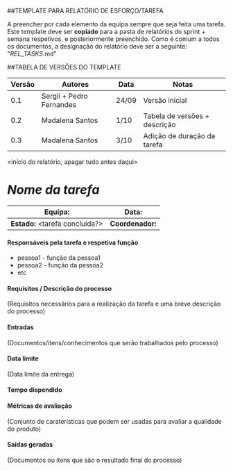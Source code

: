 ##TEMPLATE PARA RELATÓRIO DE ESFORÇO/TAREFA

A preencher por cada elemento da equipa sempre que seja feita uma tarefa.
Este template deve ser **copiado** para a pasta de relatórios do sprint + semana respetivos, e posteriormente preenchido.
Como é comum a todos os documentos, a designação do relatório deve ser a seguinte: "<EQUIPA>_REL_TASKS_<NomeDaTarefa>.md"


##TABELA DE VERSÕES DO TEMPLATE

| Versão | Autores | Data | Notas |
| --- | --- | --- | --- |
| 0.1 | Sergii + Pedro Fernandes | 24/09 | Versão inicial |
| 0.2 | Madalena Santos | 1/10 | Tabela de versões + descrição |
|0.3|Madalena Santos|3/10|Adição de duração da tarefa|


<início do relatório, apagar tudo antes daqui>
# **_Nome da tarefa_**

| **Equipa:** | **Data:** | 
| ------ | ------ | 
| **Estado:** <tarefa concluída?> |  **Coordenador:** |

#### **Responsáveis pela tarefa e respetiva função**
  * pessoa1 - função da pessoa1
  * pessoa2 - função da pessoa2
  * etc 
 
#### **Requisitos / Descrição do processo**
(Requisitos necessários para a realização da tarefa e uma breve descrição do processo)

#### **Entradas**
(Documentos/itens/conhecimentos que serão trabalhados pelo processo)

#### **Data limite**
(Data limite da entrega)

#### **Tempo dispendido**


#### **Métricas de avaliação**
(Conjunto de caraterísticas que podem ser usadas para avaliar a qualidade do produto)

#### **Saídas geradas**
(Documentos ou itens que são o resultado final do processo)